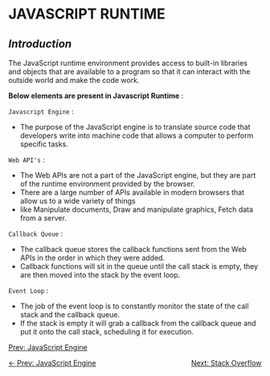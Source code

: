 # JAVASCRIPT RUNTIME

## _Introduction_

The JavaScript runtime environment provides access to built-in libraries and objects that are available to a program so that it can interact with the outside world and make the code work.

__Below elements are present in Javascript Runtime__ :

`Javascript Engine` : 
   - The purpose of the JavaScript engine is to translate source code that developers write into machine code that allows a computer to perform specific tasks.

`Web API's` : 
   - The Web APIs are not a part of the JavaScript engine, but they are part of the runtime environment provided by the browser.
   - There are a large number of APIs available in modern browsers that allow us to a wide variety of things 
   - like Manipulate documents, Draw and manipulate graphics, Fetch data from a server.

`Callback Queue` : 
   - The callback queue stores the callback functions sent from the Web APIs in the order in which they were added.
   - Callback functions will sit in the queue until the call stack is empty, they are then moved into the stack by the event loop.

`Event Loop` : 
   - The job of the event loop is to constantly monitor the state of the call stack and the callback queue. 
   - If the stack is empty it will grab a callback from the callback queue and put it onto the call stack, scheduling it for execution.


 [Prev: JavaScript Engine](./1.1%20Javascritpt%20Engine.md)

<div style="display: flex; justify-content: space-between;">
  <a href="./1.1 Javascritpt Engine.md">← Prev: JavaScript Engine</a>
  <a href="./1.3 Stack Overflow.md">Next: Stack Overflow</a>
</div>